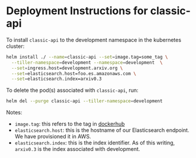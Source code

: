 # Deployment Instructions for classic-api

To install `classic-api` to the development namespace in the kubernetes cluster:

```bash
helm install ./ --name=classic-api --set=image.tag=some_tag \
  --tiller-namespace=development --namespace=development  \
  --set=ingress.host=development.arxiv.org \
  --set=elasticsearch.host=foo.es.amazonaws.com \
  --set=elasticsearch.index=arxiv0.3
```

To delete the pod(s) associated with `classic-api`, run:

```bash
helm del --purge classic-api --tiller-namespace=development
```

Notes:
- `image.tag`: this refers to the tag in [dockerhub](https://hub.docker.com/repository/docker/arxiv/compiler-api)
- `elasticsearch.host`: this is the hostname of our Elasticsearch endpoint. We have provisioned it in AWS.
- `elasticsearch.index`: this is the index identifier. As of this writing, `arxiv0.3` is the index associated with development.
